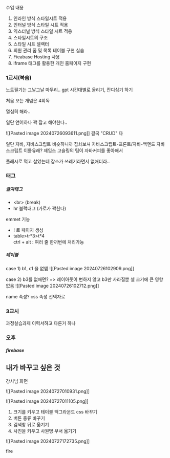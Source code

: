 

수업 내용
1. 인라인 방식 스타일시트 적용
2. 인터널 방식 스타일 시트 적용
3. 익스터널 방식 스타일 시트 적용
4. 스타일시트의 구조
5. 스타일 시트 셀렉터
6. 회원 관리 폼 및 목록 테이블 구현 실습
7. Fieabase Hosting 사용
8. iframe 태그를 활용한 개인 홈페이지 구현

### 1교시(복습)

노트필기는 그날그날 마무리..
gpt 시간대별로 올리기, 잔디심기 하기

처음 보는 개념은 4회독

열심히 해라..

일단 언어하나 꽉 잡고 해야한다..

![[Pasted image 20240726093611.png]]
결국 "CRUD" 다

일단 자바, 자바스크립트 비슷하니까 잡솨보셔
자바스크립트-프론트/자바-백엔드
자바스크립트 이름유래?
제임스 고슬링의 팀이 자바커피를 좋아해서

플래시로 먹고 살았는데 잡스가 쓰레기라면서 없애더라..


### 태그
##### 글자태그
- \<br> (break)
- hr 블럭태그 (가로가 꽉찬다)

emmet 기능
- ! 로 페이지 생성
- table>tr\*3>t\*4  
ctrl + alt : 여러 줄 한꺼번에 처리가능


##### 테이블
case 1) b1, c1 을 없앰
![[Pasted image 20240726102909.png]]

case 2) b3를 없애면?
=> 레이아웃이 변하지 않고 b3만 사라질뿐 셀 크기에 큰 영향 없음
![[Pasted image 20240726102712.png]]

name 속성? 
css 속성 선택자로 



### 3교시
과정실습과제 
이력서하고 다른거 하나


### 오후

##### firebase



## 내가 바꾸고 싶은 것

강사님 화면

![[Pasted image 20240727010931.png]]



![[Pasted image 20240727011105.png]]

1. 크기를 키우고 테이블 백그라운드 css 바꾸기
2. 버튼 종류 바꾸기
3. 검색창 뒤로 옮기기
4. 사진을 키우고 사원명 부서 옮기기


![[Pasted image 20240727172735.png]]


fire